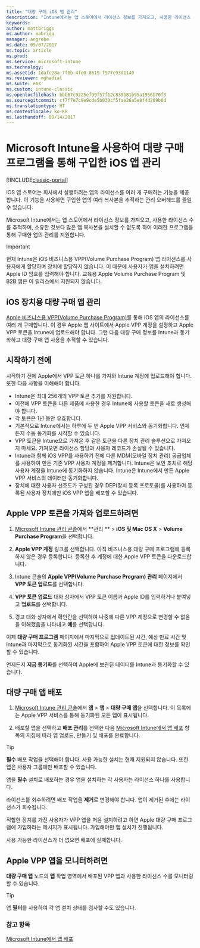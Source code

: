```yaml
---
title: "대량 구매 iOS 앱 관리"
description: "Intune에서는 앱 스토어에서 라이선스 정보를 가져오고, 사용한 라이선스 수를 추적하며, 소유한 것보다 많은 앱 복사본을 설치할 수 없도록 하여 Apple에서 구매한 앱을 관리할 수 있습니다."
keywords: 
author: mattbriggs
ms.author: mabrigg
manager: angrobe
ms.date: 09/07/2017
ms.topic: article
ms.prod: 
ms.service: microsoft-intune
ms.technology: 
ms.assetid: 1dafc28a-7f8b-4fe0-8619-f977c93d1140
ms.reviewer: mghadial
ms.suite: ems
ms.custom: intune-classic
ms.openlocfilehash: bbb67c9225ef99f57f12c839b81b95a1956b70f3
ms.sourcegitcommit: cf7f7e7c9e9cde5b030cf5fae26a5e8f4d269b0d
ms.translationtype: HT
ms.contentlocale: ko-KR
ms.lasthandoff: 09/14/2017
---
```

# <a name="manage-ios-apps-you-purchased-through-a-volume-purchase-program-with-microsoft-intune"></a>Microsoft Intune을 사용하여 대량 구매 프로그램을 통해 구입한 iOS 앱 관리

[!INCLUDE[classic-portal](../includes/classic-portal.md)]

iOS 앱 스토어는 회사에서 실행하려는 앱의 라이선스를 여러 개 구매하는 기능을 제공합니다. 이 기능을 사용하면 구입한 앱의 여러 복사본을 추적하는 관리 오버헤드를 줄일 수 있습니다.

Microsoft Intune에서는 앱 스토어에서 라이선스 정보를 가져오고, 사용한 라이선스 수를 추적하며, 소유한 것보다 많은 앱 복사본을 설치할 수 없도록 하여 이러한 프로그램을 통해 구매한 앱의 관리를 지원합니다.

> [!Important]
> 현재 Intune은 iOS 비즈니스용 VPP(Volume Purchase Program) 앱 라이선스를 사용자에게 할당하며 장치에 할당하지 않습니다. 이 때문에 사용자가 앱을 설치하려면 Apple ID 암호를 입력해야 합니다.
> 교육용 Apple Volume Purchase Program 및 B2B 앱은 이 릴리스에서 지원되지 않습니다.

## <a name="manage-volume-purchased-apps-for-ios-devices"></a>iOS 장치용 대량 구매 앱 관리
[Apple 비즈니스용 VPP(Volume Purchase Program)](http://www.apple.com/business/vpp/)를 통해 iOS 앱의 라이선스를 여러 개 구매합니다. 이 경우 Apple 웹 사이트에서 Apple VPP 계정을 설정하고 Apple VPP 토큰을 Intune에 업로드해야 합니다.  그런 다음 대량 구매 정보를 Intune과 동기화하고 대량 구매 앱 사용을 추적할 수 있습니다.

## <a name="before-you-start"></a>시작하기 전에
시작하기 전에 Apple에서 VPP 토큰 하나를 가져와 Intune 계정에 업로드해야 합니다. 또한 다음 사항을 이해해야 합니다.

* Intune은 최대 256개의 VPP 토큰 추가를 지원합니다.
* 이전에 VPP 토큰을 다른 제품에 사용한 경우 Intune에 사용할 토큰을 새로 생성해야 합니다.
* 각 토큰은 1년 동안 유효합니다.
* 기본적으로 Intune에서는 하루에 두 번 Apple VPP 서비스와 동기화합니다. 언제든지 수동 동기화를 시작할 수 있습니다.
* VPP 토큰을 Intune으로 가져온 후 같은 토큰을 다른 장치 관리 솔루션으로 가져오지 마세요. 가져오면 라이선스 할당과 사용자 레코드가 손실될 수 있습니다.
* Intune과 함께 iOS VPP를 사용하기 전에 다른 MDM(모바일 장치 관리) 공급업체를 사용하여 만든 기존 VPP 사용자 계정을 제거합니다. Intune은 보안 조치로 해당 사용자 계정을 Intune에 동기화하지 않습니다. Intune은 Intune에서 만든 Apple VPP 서비스의 데이터만 동기화합니다.
* 장치에 대한 사용자 선호도가 구성된 경우 DEP(장치 등록 프로토콜)를 사용하여 등록된 사용자 장치에만 iOS VPP 앱을 배포할 수 있습니다.

## <a name="to-get-and-upload-an-apple-vpp-token"></a>Apple VPP 토큰을 가져와 업로드하려면

1.  [Microsoft Intune 관리 콘솔](https://manage.microsoft.com)에서 **관리 ** &gt; **iOS 및 Mac OS X** &gt; **Volume Purchase Program**을 선택합니다.

2.  **Apple VPP 계정** 링크를 선택합니다. 아직 비즈니스용 대량 구매 프로그램에 등록하지 않은 경우 등록합니다. 등록한 후 계정에 대한 Apple VPP 토큰을 다운로드합니다.

3.  Intune 콘솔의 **Apple VPP(Volume Purchase Program) 관리** 페이지에서 **VPP 토큰 업로드**를 선택합니다.

4.  **VPP 토큰 업로드** 대화 상자에서 VPP 토큰 이름과 Apple ID를 입력하거나 붙여넣고 **업로드**를 선택합니다.

5.  경고 대화 상자에서 확인란을 선택하여 나중에 다른 VPP 계정으로 변경할 수 없음을 이해했음을 나타내고 **예**를 선택합니다.

이제 **대량 구매 프로그램** 페이지에서 마지막으로 업데이트된 시간, 예상 만료 시간 및 Intune과 마지막으로 동기화된 시간을 포함하여 Apple VPP 토큰에 대한 정보를 확인할 수 있습니다.

언제든지 **지금 동기화**를 선택하여 Apple에 보관된 데이터를 Intune과 동기화할 수 있습니다.

## <a name="to-deploy-a-volume-purchased-app"></a>대량 구매 앱 배포

1.  [Microsoft Intune 관리 콘솔](https://manage.microsoft.com)에서 **앱** &gt; **앱** &gt; **대량 구매 앱**을 선택합니다. 이 목록에는 Apple VPP 서비스를 통해 동기화된 모든 앱이 표시됩니다.

2.  배포할 앱을 선택하고 **배포 관리**를 선택한 다음 [Microsoft Intune에서 앱 배포](deploy-apps-in-microsoft-intune.md) 항목의 지침에 따라 앱 업로드, 만들기 및 배포를 완료합니다.

> [!TIP]
> **필수** 배포 작업을 선택해야 합니다. 사용 가능한 설치는 현재 지원되지 않습니다. 또한 앱은 사용자 그룹에만 배포할 수 있습니다.

앱을 **필수** 설치로 배포하는 경우 앱을 설치하는 각 사용자는 라이선스 하나를 사용합니다.

라이선스를 회수하려면 배포 작업을 **제거**로 변경해야 합니다. 앱이 제거된 후에는 라이선스가 회수됩니다.

적합한 장치를 가진 사용자가 VPP 앱을 처음 설치하려고 하면 Apple 대량 구매 프로그램에 가입하라는 메시지가 표시됩니다. 가입해야만 앱 설치가 진행됩니다.

사용 가능한 라이선스가 더 없으면 배포에 실패합니다.

## <a name="to-monitor-apple-vpp-apps"></a>Apple VPP 앱을 모니터하려면
**대량 구매 앱** 노드의 **앱** 작업 영역에서 배포된 VPP 앱과 사용한 라이선스 수를 모니터링할 수 있습니다.

> [!TIP]
> 앱 **필터**를 사용하여 각 앱 설치 상태를 검사할 수도 있습니다.

### <a name="see-also"></a>참고 항목
[Microsoft Intune에서 앱 배포](deploy-apps-in-microsoft-intune.md)
